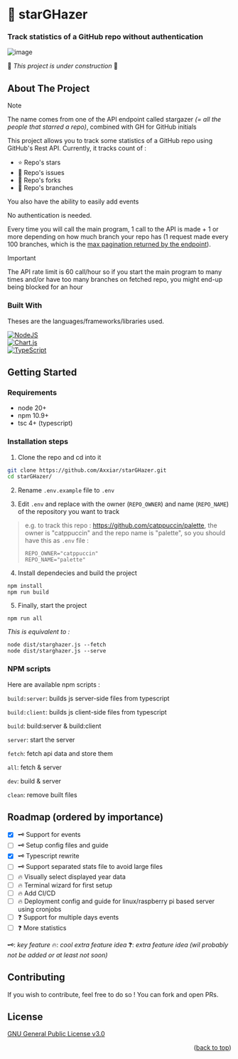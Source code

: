 <a name="readme-top"></a>

<!-- INTRO -->
# 🌟 starGHazer

### Track statistics of a GitHub repo without authentication

![image](https://github.com/user-attachments/assets/9e03ce79-2724-4652-80d9-c639481d8fd1)

🚧 *This project is under construction* 🚧



## About The Project

> [!NOTE]  
> The name comes from one of the API endpoint called stargazer *(= all the people that starred a repo)*, combined with GH for GitHub initials

This project allows you to track some statistics of a GitHub repo using GitHub's Rest API. Currently, it tracks count of : 
- ⭐ Repo's stars
- 🎯 Repo's issues
- 🔱 Repo's forks
- 🌿 Repo's branches

You also have the ability to easily add events

No authentication is needed.

Every time you will call the main program, 1 call to the API is made + 1 or more depending on how much branch your repo has (1 request made every 100 branches, which is the [max pagination returned by the endpoint](https://docs.github.com/en/rest/branches/branches?apiVersion=2022-11-28#list-branches)). 

> [!IMPORTANT]
> The API rate limit is 60 call/hour so if you start the main program to many times and/or have too many branches on fetched repo, you might end-up being blocked for an hour


### Built With

Theses are the languages/frameworks/libraries used.

[![NodeJS][node-shield]](https://nodejs.org/en) <br>
[![Chart.js][chart-shield]](https://www.chartjs.org/) <br>
[![TypeScript][ts-shield]](https://www.typescriptlang.org/)



<!-- GETTING STARTED -->
## Getting Started

### Requirements

- node 20+
- npm 10.9+
- tsc 4+ (typescript)

### Installation steps

1. Clone the repo and cd into it
```bash
git clone https://github.com/Axxiar/starGHazer.git
cd starGHazer/
```
2. Rename `.env.example` file to `.env`

3. Edit `.env` and replace with the owner (`REPO_OWNER`) and name (`REPO_NAME`) of the repository you want to track

  > e.g. to track this repo : https://github.com/catppuccin/palette, the owner is "catppuccin" and the repo name is "palette",
  so you should have this as `.env` file :
  > ```env
  > REPO_OWNER="catppuccin"
  > REPO_NAME="palette"
  > ```

4. Install dependecies and build the project
```
npm install
npm run build
```

5. Finally, start the project
```
npm run all
```
*This is equivalent to :* 
  ```
  node dist/starghazer.js --fetch
  node dist/starghazer.js --serve
  ```

### NPM scripts

Here are available npm scripts : 

`build:server`: builds js server-side files from typescript

`build:client`: builds js client-side files from typescript

`build`: build:server & build:client

`server`: start the server

`fetch`: fetch api data and store them

`all`: fetch & server

`dev`: build & server

`clean`: remove built files

<!-- ROADMAP -->
## Roadmap (ordered by importance)

- [X]  🗝 Support for events
- [ ]  🗝 Setup config files and guide
- [X]  🗝 Typescript rewrite
- [ ]  🗝 Support separated stats file to avoid large files
- [ ]  🔥 Visually select displayed year data
- [ ]  🔥 Terminal wizard for first setup
- [ ]  🔥 Add CI/CD
- [ ]  🔥 Deployment config and guide for linux/raspberry pi based server using cronjobs
- [ ]  ❓ Support for multiple days events
- [ ]  ❓ More statistics

🗝: *key feature*
🔥: *cool extra feature idea*
❓: *extra feature idea (wil probably not be added or at least not soon)*


<!-- CONTRIBUTING --> 
## Contributing

If you wish to contribute, feel free to do so ! You can fork and open PRs.


<!-- LICENSE -->
## License
[GNU General Public License v3.0](./LICENSE)

<p align="right">(<a href="#readme-top">back to top</a>)</p>

<!-- MARKDOWN LINKS & IMAGES -->
[node-shield]: https://img.shields.io/badge/Node%20js-339933?style=for-the-badge&logo=nodedotjs&logoColor=white
[ts-shield]: https://img.shields.io/badge/TypeScript-3178C6?style=for-the-badge&logo=typescript&logoColor=white
[chart-shield]: https://img.shields.io/badge/Chart.js-FF6384?style=for-the-badge&logo=chartdotjs&logoColor=fff
